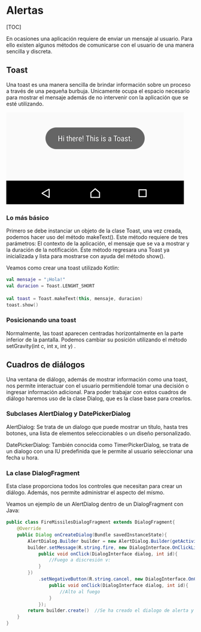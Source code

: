 # Alertas

[TOC]

En ocasiones una aplicación requiere de enviar un mensaje al usuario. Para ello existen algunos métodos de comunicarse con el usuario de una manera sencilla y discreta.

## Toast

Una toast es una manera sencilla de brindar información sobre un proceso a través de una pequeña burbuja. Unicamente ocupa el espacio necesario para mostrar el mensaje además de no intervenir con la aplicación que se esté utilizando.



![](img/toast.png)



### Lo más básico

Primero se debe instanciar un objeto de la clase Toast, una vez creada, podemos hacer uso del método makeText(). Este método requiere de tres parámetros: El contexto de la aplicación, el mensaje que se va a mostrar y la duración de la notificación. Éste método regresara una Toast ya inicializada y lista para mostrarse con ayuda del método show().

Veamos como crear una toast utilizado Kotlin:

``` kotlin
val mensaje = "¡Hola!"
val duracion = Toast.LENGHT_SHORT

val toast = Toast.makeText(this, mensaje, duracion)
toast.show()
```



### Posicionando una toast

Normalmente, las toast aparecen centradas horizontalmente en la parte inferior de la pantalla. Podemos cambiar su posición utilizando el método setGravity(int c, int x, int y) .

## Cuadros de diálogos

Una ventana de diálogo, además de mostrar información como una toast, nos permite interactuar con el usuario permitiendolé tomar una decisión o ingresar información adicional. 
Para poder trabajar con estos cuadros de diálogo haremos uso de la clase Dialog, que es la clase base para crearlos. 

### Subclases AlertDialog y DatePickerDialog

AlertDialog: Se trata de un dialogo que puede mostrar un título, hasta tres botones, una lista de elementos seleccionables o un diseño personalizado.

DatePickerDialog: También conocida como TimerPickerDialog, se trata de un dialogo con una  IU predefinida que le permite al usuario seleccionar una fecha u hora.


### La clase DialogFragment

Esta clase proporciona todos los controles que necesitan para crear un diálogo. Además, nos permite administrar el aspecto del mísmo.

Veamos un ejemplo de un AlertDialog dentro de un DialogFragment con Java:

``` java
public class FireMissilesDialogFragment extends DialogFragment{
    @Override
    public Dialog onCreateDialog(Bundle savedInstanceState){
        AlertDialog.Builder builder = new AlertDialog.Builder(getActivity());
        builder.setMessage(R.string.fire, new DialogInterface.OnClickListenner(){
            public void onClick(DialogInterface dialog, int id){
                //Fuego a discresión v:
            }
        })
            .setNegativeButton(R.string.cancel, new DialogInterface.OnClickListener(){
                public void onClick(DialogInterface dialog, int id){
                    //Alto al fuego
                }
            });
        return builder.create()  //Se ha creado el dialogo de alerta y se regresa
    }
}
```

